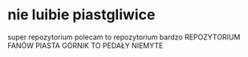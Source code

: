 # nie luibie piastgliwice
super repozytorium
polecam to repozytorium bardzo
REPOZYTORIUM FANÓW PIASTA
GÓRNIK TO PEDAŁY NIEMYTE

